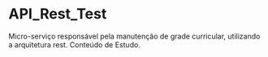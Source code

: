 # API_Rest_Test
Micro-serviço responsável pela manutenção de grade curricular, utilizando a arquitetura rest. Conteúdo de Estudo.
